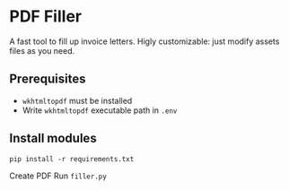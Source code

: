 # PDF Filler
A fast tool to fill up invoice letters.
Higly customizable: just modify assets files as you need.

## Prerequisites
- ```wkhtmltopdf``` must be installed
- Write ```wkhtmltopdf``` executable path in ```.env```

## Install modules
```
pip install -r requirements.txt
```

Create PDF
Run ```filler.py```

